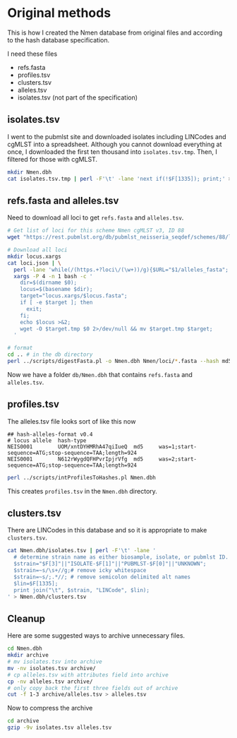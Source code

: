 # Original methods

This is how I created the Nmen database from original files
and according to the hash database specification.

I need these files

* refs.fasta
* profiles.tsv
* clusters.tsv
* alleles.tsv
* isolates.tsv (not part of the specification)

## isolates.tsv

I went to the pubmlst site and downloaded isolates including LINCodes and cgMLST into a spreadsheet.
Although you cannot download everything at once, I downloaded the first ten thousand into `isolates.tsv.tmp`.
Then, I filtered for those with cgMLST.

```bash
mkdir Nmen.dbh
cat isolates.tsv.tmp | perl -F'\t' -lane 'next if(!$F[1335]); print;' > Nmen.dbh/isolates.tsv
```

## refs.fasta and alleles.tsv

Need to download all loci to get `refs.fasta` and `alleles.tsv`.

```bash
# Get list of loci for this scheme Nmen cgMLST v3, ID 88
wget "https://rest.pubmlst.org/db/pubmlst_neisseria_seqdef/schemes/88/loci" -O loci.json

# Download all loci
mkdir locus.xargs
cat loci.json | \
  perl -lane 'while(/(https.+?loci\/(\w+))/g){$URL="$1/alleles_fasta"; print $URL;}' | \
  xargs -P 4 -n 1 bash -c '
    dir=$(dirname $0); 
    locus=$(basename $dir); 
    target="locus.xargs/$locus.fasta"; 
    if [ -e $target ]; then 
      exit; 
    fi; 
    echo $locus >&2; 
    wget -O $target.tmp $0 2>/dev/null && mv $target.tmp $target;
  '

# format
cd .. # in the db directory
perl ../scripts/digestFasta.pl -o Nmen.dbh Nmen/loci/*.fasta --hash md5 --force
```

Now we have a folder `db/Nmen.dbh` that contains `refs.fasta` and `alleles.tsv`.

## profiles.tsv

The alleles.tsv file looks sort of like this now

```text
## hash-alleles-format v0.4
# locus allele  hash-type
NEIS0001        UOM/xntDYHMRhA47qiIueQ  md5     was=1;start-sequence=ATG;stop-sequence=TAA;length=924
NEIS0001        N612rWygdQFHPvrIpjrVfg  md5     was=2;start-sequence=ATG;stop-sequence=TAA;length=924
```

```bash
perl ../scripts/intProfilesToHashes.pl Nmen.dbh
```

This creates `profiles.tsv` in the `Nmen.dbh` directory.

## clusters.tsv

There are LINCodes in this database and so it is appropriate to make `clusters.tsv`.

```bash
cat Nmen.dbh/isolates.tsv | perl -F'\t' -lane '
  # determine strain name as either biosample, isolate, or pubmlst ID.
  $strain="$F[3]"||"ISOLATE-$F[1]"||"PUBMLST-$F[0]"||"UNKNOWN"; 
  $strain=~s/\s+//g;# remove icky whitespace
  $strain=~s/;.*//; # remove semicolon delimited alt names
  $lin=$F[1335];
  print join("\t", $strain, "LINCode", $lin);
' > Nmen.dbh/clusters.tsv
```

## Cleanup

Here are some suggested ways to archive unnecessary files.

```bash
cd Nmen.dbh
mkdir archive
# mv isolates.tsv into archive
mv -nv isolates.tsv archive/
# cp alleles.tsv with attributes field into archive
cp -nv alleles.tsv archive/
# only copy back the first three fields out of archive
cut -f 1-3 archive/alleles.tsv > alleles.tsv
```

Now to compress the archive

```bash
cd archive
gzip -9v isolates.tsv alleles.tsv
```
